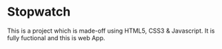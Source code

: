 # Stopwatch

This is a project which is made-off using HTML5, CSS3  & Javascript. It is fully fuctional and this is web App. 
